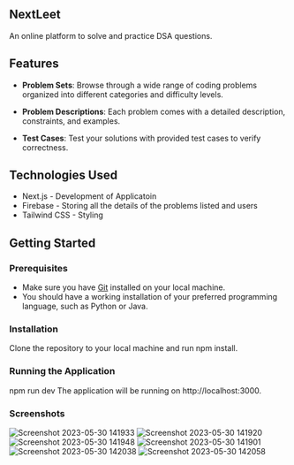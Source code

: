 
## NextLeet
An online platform to solve and practice DSA questions.

## Features
- **Problem Sets**: Browse through a wide range of coding problems organized into different categories and difficulty levels.
- **Problem Descriptions**: Each problem comes with a detailed description, constraints, and examples.

- **Test Cases**: Test your solutions with provided test cases to verify correctness.


## Technologies Used
* Next.js - Development of Applicatoin
* Firebase - Storing all the details of the problems listed and users
* Tailwind CSS - Styling


## Getting Started
### Prerequisites
- Make sure you have [Git](https://git-scm.com/) installed on your local machine.
- You should have a working installation of your preferred programming language, such as Python or Java.

### Installation

 Clone the repository to your local machine and run npm install.



### Running the Application
npm run dev
The application will be running on http://localhost:3000.


### Screenshots
![Screenshot 2023-05-30 141933](https://github.com/shokushwaha/leetnext/assets/109756367/22384a04-d6c3-4258-ab19-d4ac293dc072)
![Screenshot 2023-05-30 141920](https://github.com/shokushwaha/leetnext/assets/109756367/e71e1d38-7cae-4fd0-ab85-d04c5682892f)
![Screenshot 2023-05-30 141948](https://github.com/shokushwaha/leetnext/assets/109756367/60bd959b-da32-49d9-84dc-b3a05b04083a)
![Screenshot 2023-05-30 141901](https://github.com/shokushwaha/leetnext/assets/109756367/75fbdfdf-851e-4489-b32a-aa561a7882b1)
![Screenshot 2023-05-30 142038](https://github.com/shokushwaha/leetnext/assets/109756367/992799f6-7d88-4118-b191-a8ab94615683)
![Screenshot 2023-05-30 142058](https://github.com/shokushwaha/leetnext/assets/109756367/4ee147c4-d194-4773-a962-48dafd928158)

